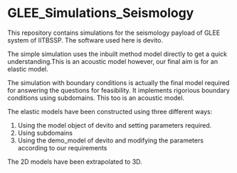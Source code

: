 # GLEE_Simulations_Seismology
This repository contains simulations for the seismology payload of GLEE system of IITBSSP. The software used here is devito.

The simple simulation uses the inbuilt method model directly to get a quick understanding.This is an acoustic model however, our final aim is for an elastic model.

The simulation with boundary conditions is actually the final model required for answering the questions for feasibility. It implements rigorious boundary conditions using subdomains. This too is an acoustic model.

The elastic models have been constructed using three different ways:

1. Using the model object of devito and setting parameters required.
2. Using subdomains
3. Using the demo_model of devito and modifying the parameters according to our requirements

The 2D models have been extrapolated to 3D.
